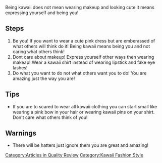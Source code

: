 Being kawaii does not mean wearing makeup and looking cute it means
expressing yourself and being you!

## Steps

1.  Be you! If you want to wear a cute pink dress but are emberassed of
    what others will think do it! Being kawaii means being you and not
    caring what others think!
2.  Dont care about makeup! Express yourself other ways then wearing
    makeap! Wear a kawaii shirt instead of wearing lipstick and fake eye
    lashes!
3.  Do what you want to do not what others want you to do! You are
    amazing just the way you are!

## Tips

-   If you are to scared to wear all kawaii clothing you can start small
    like wearing a pink bow in your hair or wearing kawaii pins on your
    shirt. Don't care what others think of you!

## Warnings

-   There will be hatters just ignore them you are great and amazing!

[Category:Articles in Quality
Review](Category:Articles_in_Quality_Review "wikilink") [Category:Kawaii
Fashion Style](Category:Kawaii_Fashion_Style "wikilink")
